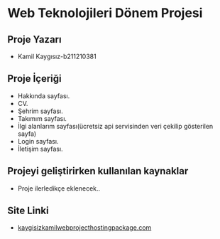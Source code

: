# Web Teknolojileri Dönem Projesi

## Proje Yazarı
- Kamil Kaygısız-b211210381

## Proje İçeriği
- Hakkında sayfası.
- CV.
- Şehrim sayfası.
- Takımım sayfası.
- İlgi alanlarım sayfası(ücretsiz api servisinden veri çekilip gösterilen sayfa)
- Login sayfası.
- İletişim sayfası.

## Projeyi geliştirirken kullanılan kaynaklar
- Proje ilerledikçe eklenecek..
## Site Linki
- <a href="kaygisizkamilwebprojecthostingpackage.com" target="_blank">kaygisizkamilwebprojecthostingpackage.com</a>


